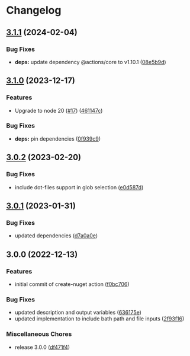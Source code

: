 # Changelog

## [3.1.1](https://github.com/OctopusDeploy/create-nuget-package-action/compare/v3.1.0...v3.1.1) (2024-02-04)


### Bug Fixes

* **deps:** update dependency @actions/core to v1.10.1 ([08e5b9d](https://github.com/OctopusDeploy/create-nuget-package-action/commit/08e5b9d88b8f74c5f66eb810ae07051460fe28e8))

## [3.1.0](https://github.com/OctopusDeploy/create-nuget-package-action/compare/v3.0.2...v3.1.0) (2023-12-17)


### Features

* Upgrade to node 20 ([#17](https://github.com/OctopusDeploy/create-nuget-package-action/issues/17)) ([461147c](https://github.com/OctopusDeploy/create-nuget-package-action/commit/461147c91ee6063b2f036a90841e1b2ee198ce72))


### Bug Fixes

* **deps:** pin dependencies ([0f939c9](https://github.com/OctopusDeploy/create-nuget-package-action/commit/0f939c9ccee1332a1520854f20ae9e001f7bc47a))

## [3.0.2](https://github.com/OctopusDeploy/create-nuget-package-action/compare/v3.0.1...v3.0.2) (2023-02-20)


### Bug Fixes

* include dot-files support in glob selection ([e0d587d](https://github.com/OctopusDeploy/create-nuget-package-action/commit/e0d587df47cd6fc9f97cac96f53d578510d17f78))

## [3.0.1](https://github.com/OctopusDeploy/create-nuget-package-action/compare/v3.0.0...v3.0.1) (2023-01-31)


### Bug Fixes

* updated dependencies ([d7a0a0e](https://github.com/OctopusDeploy/create-nuget-package-action/commit/d7a0a0eee3e8cb0a1ae9aa375f73f0dff53586a0))

## 3.0.0 (2022-12-13)


### Features

* initial commit of create-nuget action ([f0bc706](https://github.com/OctopusDeploy/create-nuget-package-action/commit/f0bc7064238b1c08f0efbe5cacc2e6676767af85))


### Bug Fixes

* updated description and output variables ([636175e](https://github.com/OctopusDeploy/create-nuget-package-action/commit/636175ee76151e6af9acbb45cd58946b1560516b))
* updated implementation to include bath path and file inputs ([2f93f16](https://github.com/OctopusDeploy/create-nuget-package-action/commit/2f93f16ce2cd722f1068538086dd227e7d69ff0a))


### Miscellaneous Chores

* release 3.0.0 ([df471f4](https://github.com/OctopusDeploy/create-nuget-package-action/commit/df471f45851e3d47168e867d1a203cf560683344))
